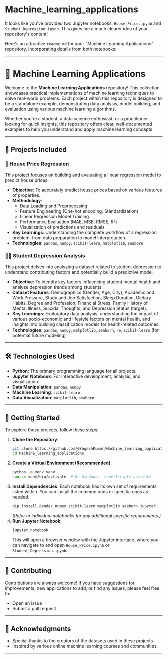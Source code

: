 # Machine_learning_applications

It looks like you've provided two Jupyter notebooks: `House_Price.ipynb` and `Student_Depression.ipynb`. This gives me a much clearer idea of your repository's content\!

Here's an attractive `readme.md` for your "Machine Learning Applications" repository, incorporating details from both notebooks:

-----

# 🚀 Machine Learning Applications

Welcome to the **Machine Learning Applications** repository\! This collection showcases practical implementations of machine learning techniques to solve real-world problems. Each project within this repository is designed to be a standalone example, demonstrating data analysis, model building, and evaluation using various machine learning algorithms.

Whether you're a student, a data science enthusiast, or a practitioner looking for quick insights, this repository offers clear, well-documented examples to help you understand and apply machine learning concepts.

-----

## 🎯 Projects Included

### 🏡 House Price Regression

This project focuses on building and evaluating a linear regression model to predict house prices.

  * **Objective**: To accurately predict house prices based on various features of properties.
  * **Methodology**:
      * Data Loading and Preprocessing
      * Feature Engineering (One-hot encoding, Standardization)
      * Linear Regression Model Training
      * Performance Evaluation (MAE, MSE, RMSE, R²)
      * Visualization of predictions and residuals
  * **Key Learnings**: Understanding the complete workflow of a regression problem, from data preparation to model interpretation.
  * **Technologies**: `pandas`, `numpy`, `scikit-learn`, `matplotlib`, `seaborn`

### 🧑‍🎓 Student Depression Analysis

This project delves into analyzing a dataset related to student depression to understand contributing factors and potentially build a predictive model.

  * **Objective**: To identify key factors influencing student mental health and analyze depression trends among students.
  * **Dataset Features**: Demographics (Gender, Age, City), Academic and Work Pressure, Study and Job Satisfaction, Sleep Duration, Dietary Habits, Degree and Profession, Financial Stress, Family History of Mental Illness, Suicidal Thoughts, and Depression Status (target).
  * **Key Learnings**: Exploratory data analysis, understanding the impact of various socio-economic and lifestyle factors on mental health, and insights into building classification models for health-related outcomes.
  * **Technologies**: `pandas`, `numpy`, `matplotlib`, `seaborn`, `re`, `scikit-learn` (for potential future modeling)

-----

## 🛠 Technologies Used

  * **Python**: The primary programming language for all projects.
  * **Jupyter Notebook**: For interactive development, analysis, and visualization.
  * **Data Manipulation**: `pandas`, `numpy`
  * **Machine Learning**: `scikit-learn`
  * **Data Visualization**: `matplotlib`, `seaborn`

-----

## 🚀 Getting Started

To explore these projects, follow these steps:

1.  **Clone the Repository**:
    ```bash
    git clone https://github.com/0YogeshKumar/Machine_learning_applications.git
    cd Machine_learning_applications
    ```
2.  **Create a Virtual Environment (Recommended)**:
    ```bash
    python -m venv venv
    source venv/bin/activate  # On Windows: `venv\Scripts\activate`
    ```
3.  **Install Dependencies**:
    Each notebook has its own set of requirements listed within. You can install the common ones or specific ones as needed.
    ```bash
    pip install pandas numpy scikit-learn matplotlib seaborn jupyter
    ```
    *(Refer to individual notebooks for any additional specific requirements.)*
4.  **Run Jupyter Notebook**:
    ```bash
    jupyter notebook
    ```
    This will open a browser window with the Jupyter interface, where you can navigate to and open `House_Price.ipynb` or `Student_Depression.ipynb`.

-----

## 🤝 Contributing

Contributions are always welcome\! If you have suggestions for improvements, new applications to add, or find any issues, please feel free to:

  * Open an issue
  * Submit a pull request

-----

## 🙏 Acknowledgments

  * Special thanks to the creators of the datasets used in these projects.
  * Inspired by various online machine learning courses and communities.

-----
